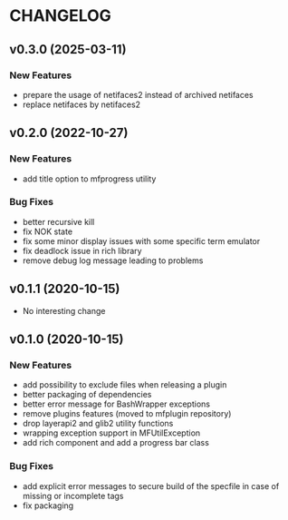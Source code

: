# CHANGELOG

## v0.3.0 (2025-03-11)

### New Features

- prepare the usage of netifaces2 instead of archived netifaces
- replace netifaces by netifaces2

## v0.2.0 (2022-10-27)

### New Features

- add title option to mfprogress utility

### Bug Fixes

- better recursive kill
- fix NOK state
- fix some minor display issues with some specific term emulator
- fix deadlock issue in rich library
- remove debug log message leading to problems

## v0.1.1 (2020-10-15)

- No interesting change

## v0.1.0 (2020-10-15)

### New Features

- add possibility to exclude files when releasing a plugin
- better packaging of dependencies
- better error message for BashWrapper exceptions
- remove plugins features (moved to mfplugin repository)
- drop layerapi2 and glib2 utility functions
- wrapping exception support in MFUtilException
- add rich component and add a progress bar class

### Bug Fixes

- add explicit error messages to secure build of the specfile in case of missing or incomplete tags
- fix packaging


